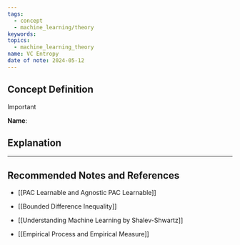 ```yaml
---
tags:
  - concept
  - machine_learning/theory
keywords: 
topics:
  - machine_learning_theory
name: VC Entropy
date of note: 2024-05-12
---
```


## Concept Definition

>[!important]
>**Name**: 



## Explanation





-----------
##  Recommended Notes and References

- [[PAC Learnable and Agnostic PAC Learnable]]
- [[Bounded Difference Inequality]]
- [[Understanding Machine Learning by Shalev-Shwartz]]

- [[Empirical Process and Empirical Measure]]